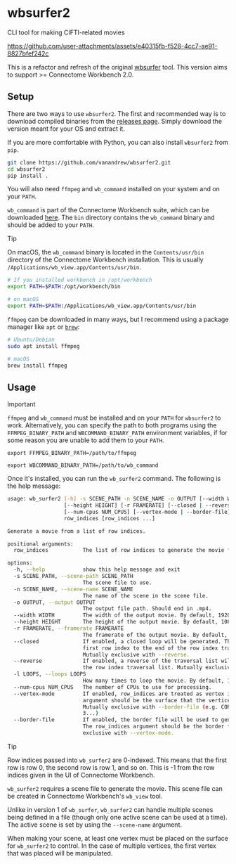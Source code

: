 # wbsurfer2
CLI tool for making CIFTI-related movies

https://github.com/user-attachments/assets/e40315fb-f528-4cc7-ae91-8827bfef242c

This is a refactor and refresh of the original [wbsurfer](https://gitlab.com/vanandrew/wbsurfer) tool.
This version aims to support >= Connectome Workbench 2.0.

## Setup

There are two ways to use `wbsurfer2`. The first and recommended way is to
download compiled binaries from the [releases page](https://github.com/vanandrew/wbsurfer2/releases).
Simply download the version meant for your OS and extract it.

If you are more comfortable with Python, you can also install `wbsurfer2` from `pip`.

```bash
git clone https://github.com/vanandrew/wbsurfer2.git
cd wbsurfer2
pip install .
```

You will also need `ffmpeg` and `wb_command` installed on your system and on your `PATH`.

`wb_command` is part of the Connectome Workbench suite, which can be downloaded
[here](https://www.humanconnectome.org/software/get-connectome-workbench). The `bin` directory
contains the `wb_command` binary and should be added to your `PATH`.

> [!TIP]
> On macOS, the `wb_command` binary is located in the `Contents/usr/bin` directory of the
> Connectome Workbench installation. This is usually `/Applications/wb_view.app/Contents/usr/bin`.

```bash
# If you installed workbench in /opt/workbench
export PATH=$PATH:/opt/workbench/bin

# on macOS
export PATH=$PATH:/Applications/wb_view.app/Contents/usr/bin
```

`ffmpeg` can be downloaded in many ways, but I recommend using a package manager like `apt` or
 [`brew`](https://brew.sh/):

```bash
# Ubuntu/Debian
sudo apt install ffmpeg

# macOS
brew install ffmpeg
```

## Usage

> [!IMPORTANT]  
> `ffmpeg` and `wb_command` must be installed and on your `PATH` for `wbsurfer2` to work.
> Alternatively, you can specify the path to both programs using the `FFMPEG_BINARY_PATH` and `WBCOMMAND_BINARY_PATH`
> environment variables, if for some reason you are unable to add them to your `PATH`.
>
> `export FFMPEG_BINARY_PATH=/path/to/ffmpeg`
>
> `export WBCOMMAND_BINARY_PATH=/path/to/wb_command`

Once it's installed, you can run the `wb_surfer2` command. The following is the help message:

```bash
usage: wb_surfer2 [-h] -s SCENE_PATH -n SCENE_NAME -o OUTPUT [--width WIDTH]
                  [--height HEIGHT] [-r FRAMERATE] [--closed | --reverse] [-l LOOPS]
                  [--num-cpus NUM_CPUS] [--vertex-mode | --border-file]
                  row_indices [row_indices ...]

Generate a movie from a list of row indices.

positional arguments:
  row_indices           The list of row indices to generate the movie from.

options:
  -h, --help            show this help message and exit
  -s SCENE_PATH, --scene-path SCENE_PATH
                        The scene file to use.
  -n SCENE_NAME, --scene-name SCENE_NAME
                        The name of the scene in the scene file.
  -o OUTPUT, --output OUTPUT
                        The output file path. Should end in .mp4.
  --width WIDTH         The width of the output movie. By default, 1920 pixels.
  --height HEIGHT       The height of the output movie. By default, 1080 pixels.
  -r FRAMERATE, --framerate FRAMERATE
                        The framerate of the output movie. By default, 10 FPS.
  --closed              If enabled, a closed loop will be generated. This appends the
                        first row index to the end of the row index traversal list.
                        Mutually exclusive with --reverse.
  --reverse             If enabled, a reverse of the traversal list will be appended to
                        the row index traversal list. Mutually exclusive with --closed.
  -l LOOPS, --loops LOOPS
                        How many times to loop the movie. By default, 1 loop.
  --num-cpus NUM_CPUS   The number of CPUs to use for processing.
  --vertex-mode         If enabled, row_indices are treated as vertex indices. The first
                        argument should be the surface that the vertices are on.
                        Mutually exclusive with --border-file (e.g. CORTEX_LEFT 0 1 2
                        3...)
  --border-file         If enabled, the border file will be used to generate the movie.
                        The row_indices argument should be the border file. Mutually
                        exclusive with --vertex-mode.
  ```

> [!TIP]
> Row indices passed into `wb_surfer2` are 0-indexed. This means that the first row is row 0,
> the second row is row 1, and so on. This is -1 from the row indices given in the UI of Connectome Workbench.

`wb_surfer2` requires a scene file to generate the movie. This scene file can be created in Connectome Workbench's
`wb_view` tool.

Unlike in version 1 of `wb_surfer`, `wb_surfer2` can handle multiple scenes being defined in a file (though only one
active scene can be used at a time). The active scene is set by using the `--scene-name` argument.

When making your scene, at least one vertex must be placed on the surface for `wb_surfer2` to control. In the case of
multiple vertices, the first vertex that was placed will be manipulated. 
